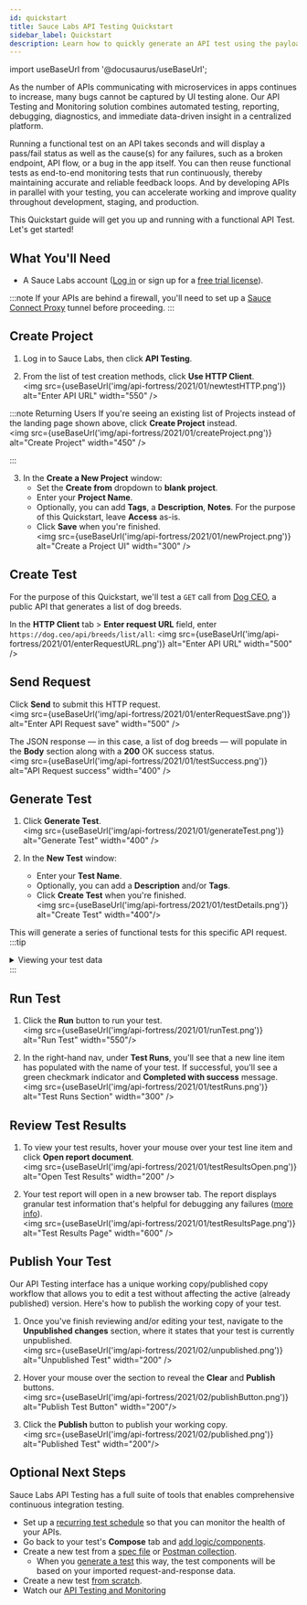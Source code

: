 ```yaml
---
id: quickstart
title: Sauce Labs API Testing Quickstart
sidebar_label: Quickstart
description: Learn how to quickly generate an API test using the payload from an API call or from a specification file.
---
```


import useBaseUrl from '@docusaurus/useBaseUrl';

As the number of APIs communicating with microservices in apps continues to increase, many bugs cannot be captured by UI testing alone. Our API Testing and Monitoring solution combines automated testing, reporting, debugging, diagnostics, and immediate data-driven insight in a centralized platform.

Running a functional test on an API takes seconds and will display a pass/fail status as well as the cause(s) for any failures, such as a broken endpoint, API flow, or a bug in the app itself. You can then reuse functional tests as end-to-end monitoring tests that run continuously, thereby maintaining accurate and reliable feedback loops. And by developing APIs in parallel with your testing, you can accelerate working and improve quality throughout development, staging, and production.

This Quickstart guide will get you up and running with a functional API Test. Let's get started!


## What You'll Need

* A Sauce Labs account ([Log in](https://accounts.saucelabs.com/am/XUI/#login/) or sign up for a [free trial license](https://saucelabs.com/sign-up)).

:::note
If your APIs are behind a firewall, you'll need to set up a [Sauce Connect Proxy](/secure-connections/sauce-connect/) tunnel before proceeding.
:::


## Create Project

1. Log in to Sauce Labs, then click **API Testing**.

2. From the list of test creation methods, click **Use HTTP Client**.<br/><img src={useBaseUrl('img/api-fortress/2021/01/newtestHTTP.png')} alt="Enter API URL" width="550" />

:::note Returning Users
If you're seeing an existing list of Projects instead of the landing page shown above, click **Create Project** instead.<br/><img src={useBaseUrl('img/api-fortress/2021/01/createProject.png')} alt="Create Project" width="450" />

:::

3. In the **Create a New Project** window:
   * Set the **Create from** dropdown to **blank project**.
   * Enter your **Project Name**.
   * Optionally, you can add **Tags**, a **Description**, **Notes**. For the purpose of this Quickstart, leave **Access** as-is.
   * Click **Save** when you're finished. <br/><img src={useBaseUrl('img/api-fortress/2021/01/newProject.png')} alt="Create a Project UI" width="300" />


## Create Test

For the purpose of this Quickstart, we'll test a `GET` call from [Dog CEO](https://dog.ceo/dog-api/documentation/), a public API that generates a list of dog breeds.

In the **HTTP Client** tab > **Enter request URL** field, enter `https://dog.ceo/api/breeds/list/all`:
<img src={useBaseUrl('img/api-fortress/2021/01/enterRequestURL.png')} alt="Enter API URL" width="500" />


## Send Request

Click **Send** to submit this HTTP request.<br/><img src={useBaseUrl('img/api-fortress/2021/01/enterRequestSave.png')} alt="Enter API Request save" width="500" />

The JSON response &#8212; in this case, a list of dog breeds &#8212; will populate in the **Body** section along with a **200** OK success status.<br/><img src={useBaseUrl('img/api-fortress/2021/01/testSuccess.png')} alt="API Request success" width="400" />


## Generate Test

1. Click **Generate Test**.<br/><img src={useBaseUrl('img/api-fortress/2021/01/generateTest.png')} alt="Generate Test"  width="400" />

2. In the **New Test** window:
   * Enter your **Test Name**.
   * Optionally, you can add a **Description** and/or **Tags**.
   * Click **Create Test** when you're finished.<br/><img src={useBaseUrl('img/api-fortress/2021/01/testDetails.png')} alt="Create Test" width="400"/>

  This will generate a series of functional tests for this specific API request.
  :::tip
  <details><summary>Viewing your test data</summary>

  **Visual** view shows your test as components:<br/><img src={useBaseUrl('img/api-fortress/2021/02/testVisual.png')} alt="Sample Test Visual View"/>

  **Code** view displays it as code:<br/><img src={useBaseUrl('img/api-fortress/2021/02/testCode.png')} alt="Sample Test Code View"/>
  </details>
  :::

## Run Test

1. Click the **Run** button to run your test.<br/><img src={useBaseUrl('img/api-fortress/2021/01/runTest.png')} alt="Run Test" width="550"/>

1. In the right-hand nav, under **Test Runs**, you'll see that a new line item has populated with the name of your test. If successful, you'll see a green checkmark indicator and **Completed with success** message.<br/><img src={useBaseUrl('img/api-fortress/2021/01/testRuns.png')} alt="Test Runs Section" width="300" />


## Review Test Results

1. To view your test results, hover your mouse over your test line item and click **Open report document**.<br/><img src={useBaseUrl('img/api-fortress/2021/01/testResultsOpen.png')} alt="Open Test Results" width="200" />

1. Your test report will open in a new browser tab. The report displays granular test information that's helpful for debugging any failures ([more info](/api-testing/project-dashboard/#test-outcome-reports)).<br/><img src={useBaseUrl('img/api-fortress/2021/01/testResultsPage.png')} alt="Test Results Page" width="600" />


## Publish Your Test

Our API Testing interface has a unique working copy/published copy workflow that allows you to edit a test without affecting the active (already published) version. Here's how to publish the working copy of your test.

1. Once you've finish reviewing and/or editing your test, navigate to the **Unpublished changes** section, where it states that your test is currently unpublished.<br/><img src={useBaseUrl('img/api-fortress/2021/02/unpublished.png')} alt="Unpublished Test" width="200" />

2. Hover your mouse over the section to reveal the **Clear** and **Publish** buttons.<br/><img src={useBaseUrl('img/api-fortress/2021/02/publishButton.png')} alt="Publish Test Button" width="200"/>

3. Click the **Publish** button to publish your working copy.<br/><img src={useBaseUrl('img/api-fortress/2021/02/published.png')} alt="Published Test" width="200"/>


## Optional Next Steps

Sauce Labs API Testing has a full suite of tools that enables comprehensive continuous integration testing.

* Set up a [recurring test schedule](/api-testing/schedule-test) so that you can monitor the health of your APIs.
* Go back to your test's **Compose** tab and [add logic/components](/api-testing/composer/).
* Create a new test from a [spec file](/api-testing/build-from-spec) or [Postman collection](/api-testing/import-postman-collection).
   * When you [generate a test](#generate-test) this way, the test components will be based on your imported request-and-response data.
* Create a new test [from scratch](/api-testing/composer/).
* Watch our [API Testing and Monitoring](https://saucelabs.com/resources/videos/api-testing-and-monitoring-demo)
